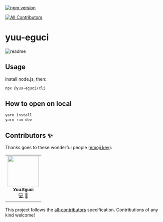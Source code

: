 [![npm version](https://badge.fury.io/js/%40yuu-eguci%2Fcli.png)](https://badge.fury.io/js/%40yuu-eguci%2Fcli)
<!-- ALL-CONTRIBUTORS-BADGE:START - Do not remove or modify this section -->
[![All Contributors](https://img.shields.io/badge/all_contributors-1-orange.svg?style=flat-square)](#contributors-)
<!-- ALL-CONTRIBUTORS-BADGE:END -->

yuu-eguci
===

![readme](https://user-images.githubusercontent.com/28250432/77243494-7660a100-6c02-11ea-88d4-71ea426d5b6a.png)

## Usage

Install node.js, then:

```bash
npx @yuu-eguci/cli
```

## How to open on local

```bash
yarn install
yarn run dev
```

## Contributors ✨

Thanks goes to these wonderful people ([emoji key](https://allcontributors.org/docs/en/emoji-key)):

<!-- ALL-CONTRIBUTORS-LIST:START - Do not remove or modify this section -->
<!-- prettier-ignore-start -->
<!-- markdownlint-disable -->
<table>
  <tr>
    <td align="center"><a href="https://portfolio.hitoren.net/"><img src="https://avatars1.githubusercontent.com/u/28250432?v=4" width="100px;" alt=""/><br /><sub><b>Yuu Eguci</b></sub></a><br /><a href="https://github.com/yuu-eguci/yuu-eguci/commits?author=yuu-eguci" title="Code">💻</a> <a href="#maintenance-yuu-eguci" title="Maintenance">🚧</a></td>
  </tr>
</table>

<!-- markdownlint-enable -->
<!-- prettier-ignore-end -->
<!-- ALL-CONTRIBUTORS-LIST:END -->

This project follows the [all-contributors](https://github.com/all-contributors/all-contributors) specification. Contributions of any kind welcome!